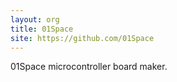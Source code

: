 ```yaml
---
layout: org
title: 01Space
site: https://github.com/01Space
---
```

01Space microcontroller board maker.